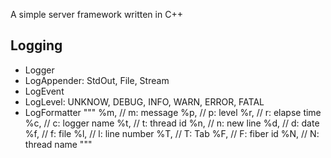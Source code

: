 A simple server framework written in C++

## Logging
- Logger
- LogAppender: StdOut, File, Stream
- LogEvent
- LogLevel: UNKNOW, DEBUG, INFO, WARN, ERROR, FATAL
- LogFormatter
    """
    %m, // m: message
    %p, // p: level
    %r, // r: elapse time
    %c, // c: logger name
    %t, // t: thread id
    %n, // n: new line
    %d, // d: date
    %f, // f: file
    %l, // l: line number
    %T, // T: Tab
    %F, // F: fiber id
    %N, // N: thread name
    """
